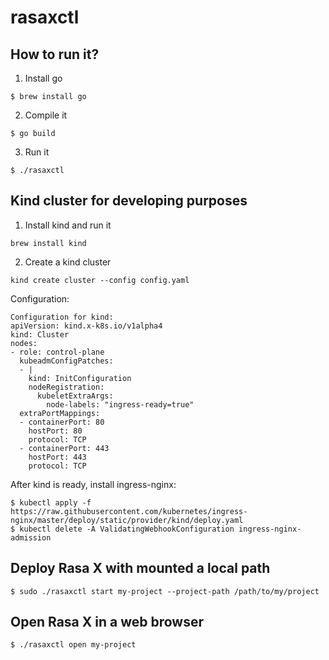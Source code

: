 # rasaxctl

## How to run it?

1. Install go

```
$ brew install go
```

2. Compile it

```
$ go build
```

3. Run it

```
$ ./rasaxctl
```

## Kind cluster for developing purposes

1. Install kind and run it

```
brew install kind
```

2. Create a kind cluster

```
kind create cluster --config config.yaml
```

Configuration:
```
Configuration for kind:
apiVersion: kind.x-k8s.io/v1alpha4
kind: Cluster
nodes:
- role: control-plane
  kubeadmConfigPatches:
  - |
    kind: InitConfiguration
    nodeRegistration:
      kubeletExtraArgs:
        node-labels: "ingress-ready=true"
  extraPortMappings:
  - containerPort: 80
    hostPort: 80
    protocol: TCP
  - containerPort: 443
    hostPort: 443
    protocol: TCP
```

After kind is ready, install ingress-nginx:

```
$ kubectl apply -f https://raw.githubusercontent.com/kubernetes/ingress-nginx/master/deploy/static/provider/kind/deploy.yaml
$ kubectl delete -A ValidatingWebhookConfiguration ingress-nginx-admission
```

## Deploy Rasa X with mounted a local path

```
$ sudo ./rasaxctl start my-project --project-path /path/to/my/project
```

## Open Rasa X in a web browser

```
$ ./rasaxctl open my-project
```
